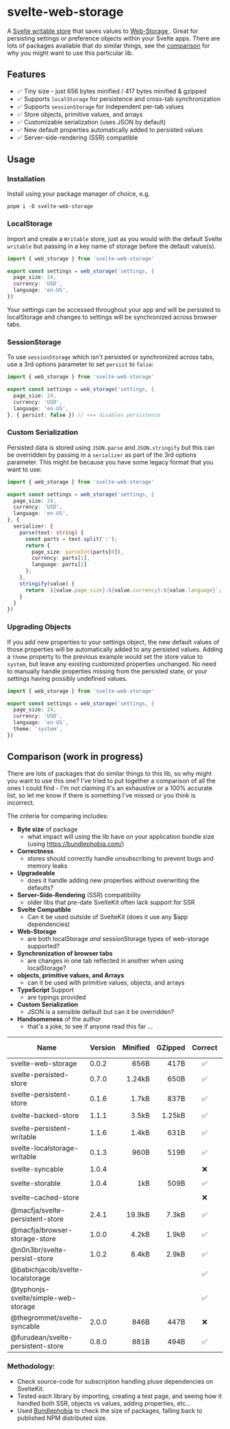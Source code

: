 # svelte-web-storage

A [Svelte writable store](https://svelte.dev/docs/svelte-store#writable) that saves values to [Web-Storage ](https://developer.mozilla.org/en-US/docs/Web/API/Web_Storage_API). Great for persisting settings or preference objects within your Svelte apps. There are lots of packages available that do similar things, see the [comparison](#comparison) for why you might want to use this particular lib.

## Features

- ✅ Tiny size - just 656 bytes minified / 417 bytes minified & gzipped
- ✅ Supports `localStorage` for persistence and cross-tab synchronization
- ✅ Supports `sessionStorage` for independent per-tab values
- ✅ Store objects, primitive values, and arrays
- ✅ Customizable serialization (uses JSON by default)
- ✅ New default properties automatically added to persisted values
- ✅ Server-side-rendering (SSR) compatible

## Usage

### Installation

Install using your package manager of choice, e.g.

    pnpm i -D svelte-web-storage

### LocalStorage

Import and create a `Writable` store, just as you would with the default Svelte `writable` but passing in a key name of storage before the default value(s).

```ts
import { web_storage } from 'svelte-web-storage'

export const settings = web_storage('settings, {
  page_size: 24,
  currency: 'USD',
  language: 'en-US',
})
```

Your settings can be accessed throughout your app and will be persisted to localStorage and changes to settings will be synchronized across browser tabs.

### SessionStorage

To use `sessionStorage` which isn't persisted or synchronized across tabs, use a 3rd options parameter to set `persist` to `false`:

```ts
import { web_storage } from 'svelte-web-storage'

export const settings = web_storage('settings, {
  page_size: 24,
  currency: 'USD',
  language: 'en-US',
}, { persist: false }) // <== disables persistence
```

### Custom Serialization

Persisted data is stored using `JSON.parse` and `JSON.stringify` but this can be overridden by passing in a `serializer` as part of the 3rd options parameter. This might be because you have some legacy format that you want to use:

```ts
import { web_storage } from 'svelte-web-storage'

export const settings = web_storage('settings, {
  page_size: 24,
  currency: 'USD',
  language: 'en-US',
}, {
  serializer: {
    parse(text: string) {
      const parts = text.split(':');
      return {
        page_size: parseInt(parts[0]),
        currency: parts[1],
        language: parts[2]
      };
    },
    stringify(value) {
      return `${value.page_size}:${value.currency}:${value.language}`;
    }
  }
})
```

### Upgrading Objects

If you add new properties to your settings object, the new default values of those properties will be automatically added to any persisted values. Adding a `theme` property to the previous example would set the store value to `system`, but leave any existing customized properties unchanged. No need to manually handle properties missing from the persisted state, or your settings having possibly undefined values.

```ts
import { web_storage } from 'svelte-web-storage'

export const settings = web_storage('settings, {
  page_size: 24,
  currency: 'USD',
  language: 'en-US',
  theme: 'system',
})
```

## Comparison (work in progress)

There are lots of packages that do similar things to this lib, so why might you want to use this one? I've tried to put together a comparison of all the ones I could find - I'm not claiming it's an exhaustive or a 100% accurate list, so let me know if there is something I've missed or you think is incorrect.

The criteria for comparing includes:

- **Byte size** of package
  - what impact will using the lib have on your application bundle size (using https://bundlephobia.com/)
- **Correctness**
  - stores should correctly handle unsubscribing to prevent bugs and memory leaks
- **Upgradeable**
  - does it handle adding new properties without overwriting the defaults?
- **Server-Side-Rendering** (SSR) compatibility
  - older libs that pre-date SvelteKit often lack support for SSR
- **Svelte Compatible**
  - Can it be used outside of SvelteKit (does it use any $app dependencies)
- **Web-Storage**
  - are both localStorage _and_ sessionStorage types of web-storage supported?
- **Synchronization of browser tabs**
  - are changes in one tab reflected in another when using localStorage?
- **objects, primitive values, and Arrays**
  - can it be used with primitive values, objects, and arrays
- **TypeScript** Support
  - are typings provided
- **Custom Serialization**
  - JSON is a sensible default but can it be overridden?
- **Handsomeness** of the author
  - that's a joke, to see if anyone read this far ...

| Name                                | Version | Minified | GZipped | Correct | Upgrade | SSR | SK Deps | Session | Sync | Values | TS  | Serialize |
| ----------------------------------- | ------- | -------: | ------: | :-----: | :-----: | :-: | :-----: | :-----: | :--: | :----: | :-: | :-------: |
| svelte-web-storage                  | 0.0.2   |     656B |    417B |   ✅    |   ✅    | ✅  |   ✅    |   ✅    |  ✅  |   ✅   | ✅  |    ✅     |
| svelte-persisted-store              | 0.7.0   |   1.24kB |    650B |   ✅    |   ❓    | ❓  |   ❓    |   ❓    |  ❓  |   ❓   | ❓  |    ❓     |
| svelte-persistent-store             | 0.1.6   |    1.7kB |    837B |   ✅    |   ❓    | ❓  |   ❓    |   ❓    |  ❓  |   ❓   | ❓  |    ❓     |
| svelte-backed-store                 | 1.1.1   |    3.5kB |  1.25kB |   ✅    |   ❓    | ❓  |   ❓    |   ❓    |  ❓  |   ❓   | ❓  |    ❓     |
| svelte-persistent-writable          | 1.1.6   |    1.4kB |    631B |   ✅    |   ❓    | ❓  |   ❓    |   ❓    |  ❓  |   ❓   | ❓  |    ❓     |
| svelte-localstorage-writable        | 0.1.3   |     960B |    519B |   ✅    |   ❓    | ❓  |   ❓    |   ❓    |  ❓  |   ❓   | ❓  |    ❓     |
| svelte-syncable                     | 1.0.4   |          |         |   ❌    |   ❓    | ❓  |   ❓    |   ❓    |  ❓  |   ❓   | ❓  |    ❓     |
| svelte-storable                     | 1.0.4   |      1kB |    509B |   ✅    |   ❓    | ❌  |   ❓    |   ❓    |  ❓  |   ❓   | ❓  |    ❓     |
| svelte-cached-store                 |         |          |         |   ❌    |   ❓    | ❓  |   ❓    |   ❓    |  ❓  |   ❓   | ❓  |    ❓     |
| @macfja/svelte-persistent-store     | 2.4.1   |   19.9kB |   7.3kB |   ✅    |   ❓    | ❓  |   ❓    |   ❓    |  ❓  |   ❓   | ❓  |    ❓     |
| @macfja/browser-storage-store       | 1.0.0   |    4.2kB |   1.9kB |   ✅    |   ❓    | ❓  |   ❓    |   ❓    |  ❓  |   ❓   | ❓  |    ❓     |
| @n0n3br/svelte-persist-store        | 1.0.2   |    8.4kB |   2.9kB |   ✅    |   ❓    | ❓  |   ❓    |   ❓    |  ❓  |   ❓   | ❓  |    ❓     |
| @babichjacob/svelte-localstorage    |         |          |         |   ✅    |   ❓    | ❓  |   ❓    |   ❓    |  ❓  |   ❓   | ❓  |    ❓     |
| @typhonjs-svelte/simple-web-storage |         |          |         |   ✅    |   ❓    | ❓  |   ❓    |   ❓    |  ❓  |   ❓   | ❓  |    ❓     |
| @thegrommet/svelte-syncable         | 2.0.0   |     846B |    447B |   ❌    |   ❓    | ❓  |   ❓    |   ❓    |  ❓  |   ❓   | ❓  |    ❓     |
| @furudean/svelte-persistent-store   | 0.8.0   |     881B |    494B |   ✅    |   ❓    | ❓  |   ❓    |   ❓    |  ❓  |   ❓   | ❓  |    ❓     |

### Methodology:

- Check source-code for subscription handling pluse dependencies on SvelteKit.
- Tested each library by importing, creating a test page, and seeing how it handled both SSR, objects vs values, adding properties, etc...
- Used [Bundlephobia](https://bundlephobia.com/) to check the size of packages, falling back to published NPM distributed size.

